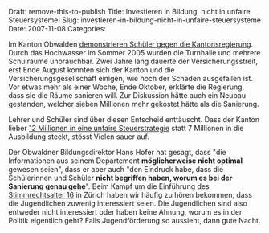 Draft: remove-this-to-publish
Title: Investieren in Bildung, nicht in unfaire Steuersysteme!
Slug: investieren-in-bildung-nicht-in-unfaire-steuersysteme
Date: 2007-11-08
Categories:

Im Kanton Obwalden [demonstrieren Schüler gegen die Kantonsregierung](http://www.tagesanzeiger.ch/dyn/news/schweiz/810458.html). Durch das Hochwasser im Sommer 2005 wurden die Turnhalle und mehrere Schulräume unbrauchbar. Zwei Jahre lang dauerte der Versicherungsstreit, erst Ende August konnten sich der Kanton und die Versicherungsgesellschaft einigen, wie hoch der Schaden ausgefallen ist. Vor etwas mehr als einer Woche, Ende Oktober, erklärte die Regierung, dass sie die Räume sanieren will. Zur Diskussion hätte auch ein Neubau gestanden, welcher sieben Millionen mehr gekostet hätte als die Sanierung.

Lehrer und Schüler sind über diesen Entscheid enttäuscht. Dass der Kanton lieber [12 Millionen in eine unfaire Steuerstrategie](http://www.nzz.ch/_1.581464.html) statt 7 Millionen in die Ausbildung steckt, stösst Vielen sauer auf.

Der Obwaldner Bildungsdirektor Hans Hofer hat gesagt, dass "die Informationen aus seinem Departement **möglicherweise nicht optimal** gewesen seien", dass er aber auch "den Eindruck habe, dass die Schülerinnen und Schüler **nicht begriffen haben, worum es bei der Sanierung genau gehe**". Beim Kampf um die Einführung des [Stimmrechtsalter 16](https://406.ch/writing/zurcher-kantonsrat-verpasst-chance/) in Zürich haben wir häufig zu hören bekommen, dass die Jugendlichen zuwenig interessiert seien. Die Jugendlichen sind also entweder nicht interessiert oder haben keine Ahnung, worum es in der Politik eigentlich geht? Falls Jugendförderung so aussieht, dann gute Nacht.
